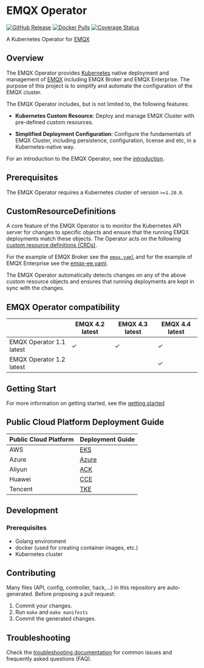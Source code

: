 # EMQX Operator

[![GitHub Release](https://img.shields.io/github/release/emqx/emqx-operator?color=brightgreen)](https://github.com/emqx/emqx-operator/releases)
[![Docker Pulls](https://img.shields.io/docker/pulls/emqx/emqx-operator-controller)](https://hub.docker.com/r/emqx/emqx-operator-controller)
[![Coverage Status](https://coveralls.io/repos/github/emqx/emqx-operator/badge.svg?branch=main)](https://coveralls.io/github/emqx/emqx-operator?branch=main)

A Kubernetes Operator for [EMQX](https://www.emqx.io)

## Overview

The EMQX Operator provides [Kubernetes](https://kubernetes.io/) native deployment and management of [EMQX](https://www.emqx.io/) including EMQX Broker and EMQX Enterprise. The purpose of this project is to simplify and automate the configuration of the EMQX cluster.

The EMQX Operator includes, but is not limited to, the following features:

* **Kubernetes Custom Resource**: Deploy and manage EMQX Cluster with pre-defined custom resources.

* **Simplified Deployment Configuration**: Configure the fundamentals of EMQX Cluster, including persistence, configuration, license and etc, in a Kubernetes-native way.

For an introduction to the EMQX Operator, see the [introduction](docs/en_US/README.md).

## Prerequisites

The EMQX Operator requires a Kubernetes cluster of version `>=1.20.0`.

## CustomResourceDefinitions

A core feature of the EMQX Operator is to monitor the Kubernetes API server for changes to specific objects and ensure that the running EMQX deployments match these objects.
The Operator acts on the following [custom resource definitions (CRDs)](https://kubernetes.io/docs/tasks/access-kubernetes-api/extend-api-custom-resource-definitions/).

For the example of EMQX Broker see the [`emqx.yaml`](config/samples/emqx/v1beta3/emqx.yaml) and for the example of EMQX Enterprise see the [emqx-ee.yaml](config/samples/emqx/v1beta3/emqx-ee.yaml).

The EMQX Operator automatically detects changes on any of the above custom resource objects and ensures that running deployments are kept in sync with the changes.

## EMQX Operator compatibility 

|                          | EMQX 4.2 latest | EMQX 4.3 latest | EMQX 4.4 latest |
|--------------------------|-----------------|-----------------|-----------------|
| EMQX Operator 1.1 latest | ✓               | ✓               | ✓               |
| EMQX Operator 1.2 latest |                 |                 | ✓               |

## Getting Start

For more information on getting started, see the [getting started](docs/en_US/getting-started/getting-started.md)

## Public Cloud Platform Deployment Guide

|  Public Cloud Platform   | Deployment Guide                                         | 
|--------------------------|----------------------------------------------------------|
|    AWS                   | [EKS](docs/en_US/deployment/aws-eks-deployment.md)       | 
|    Azure                 | [Azure](docs/en_US/deployment/azure-deployment.md)       | 
|    Aliyun                | [ACK](docs/zh_CN/deployment/aliyun-ack-deployment.md)    | 
|    Huawei                | [CCE](docs/zh_CN/deployment/cce-deployment.md)           | 
|    Tencent               | [TKE](docs/zh_CN/deployment/tencent-tke-deployment.md)   | 


## Development

### Prerequisites

- Golang environment
- docker (used for creating container images, etc.)
- Kubernetes cluster

## Contributing
Many files (API, config, controller, hack,...) in this repository are auto-generated.
Before proposing a pull request:

1. Commit your changes.
2. Run `make` and `make manifests`
3. Commit the generated changes.

## Troubleshooting
Check the [troubleshooting documentation](docs/en_US/faq/faq.md) for common issues and frequently asked questions (FAQ).
